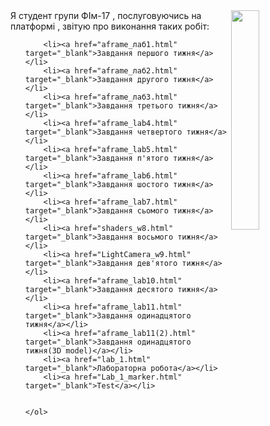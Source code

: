 <html>
<meta charset="UTF-8"/>
<script>
	whoami="Татаренко Анна Олексанрівна"
</script>
<title>Персональна сторінка студента</title>
<body>
	<img src="foto.jpg" width="30%" align="right"/>
	Я студент групи ФІм-17 <script> document.write(whoami);</script>, послуговуючись<script>document.write(navigator.userAgent);</script> на платформі <script>document.write(navigator.platform)</script>, звітую про виконання таких робіт:
	<ol>

		<li><a href="aframe_лаб1.html" target="_blank">Завдання першого тижня</a></li>
		<li><a href="aframe_лаб2.html" target="_blank">Завдання другого тижня</a></li>
		<li><a href="aframe_лаб3.html" target="_blank">Завдання третього тижня</a></li>
		<li><a href="aframe_lab4.html" target="_blank">Завдання четвертого тижня</a></li>
		<li><a href="aframe_lab5.html" target="_blank">Завдання п'ятого тижня</a></li>
		<li><a href="aframe_lab6.html" target="_blank">Завдання шостого тижня</a></li>
		<li><a href="aframe_lab7.html" target="_blank">Завдання сьомого тижня</a></li>
		<li><a href="shaders_w8.html" target="_blank">Завдання восьмого тижня</a></li>
		<li><a href="LightCamera_w9.html" target="_blank">Завдання дев'ятого тижня</a></li>
		<li><a href="aframe_lab10.html" target="_blank">Завдання десятого тижня</a></li>
		<li><a href="aframe_lab11.html" target="_blank">Завдання одинадцятого тижня</a></li>
		<li><a href="aframe_lab11(2).html" target="_blank">Завдання одинадцятого тижня(3D model)</a></li>
		<li><a href="lab_1.html" target="_blank">Лабораторна робота</a></li>
		<li><a href="Lab_1_marker.html" target="_blank">Test</a></li>
		

	</ol>
</body>
</html>
